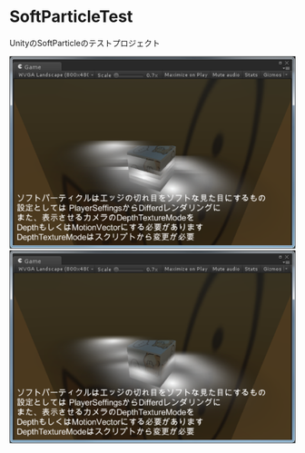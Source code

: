 # SoftParticleTest
UnityのSoftParticleのテストプロジェクト

![Non Soft Particle](https://github.com/iwashihead/SoftParticleTest/blob/master/ss0.png)
![Soft Particle](https://github.com/iwashihead/SoftParticleTest/blob/master/ss1.png)
